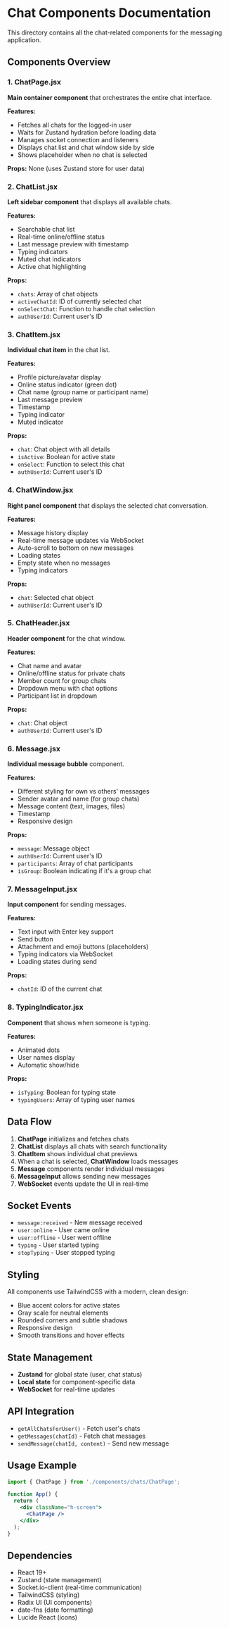 # Chat Components Documentation

This directory contains all the chat-related components for the messaging application.

## Components Overview

### 1. ChatPage.jsx
**Main container component** that orchestrates the entire chat interface.

**Features:**
- Fetches all chats for the logged-in user
- Waits for Zustand hydration before loading data
- Manages socket connection and listeners
- Displays chat list and chat window side by side
- Shows placeholder when no chat is selected

**Props:** None (uses Zustand store for user data)

### 2. ChatList.jsx
**Left sidebar component** that displays all available chats.

**Features:**
- Searchable chat list
- Real-time online/offline status
- Last message preview with timestamp
- Typing indicators
- Muted chat indicators
- Active chat highlighting

**Props:**
- `chats`: Array of chat objects
- `activeChatId`: ID of currently selected chat
- `onSelectChat`: Function to handle chat selection
- `authUserId`: Current user's ID

### 3. ChatItem.jsx
**Individual chat item** in the chat list.

**Features:**
- Profile picture/avatar display
- Online status indicator (green dot)
- Chat name (group name or participant name)
- Last message preview
- Timestamp
- Typing indicator
- Muted indicator

**Props:**
- `chat`: Chat object with all details
- `isActive`: Boolean for active state
- `onSelect`: Function to select this chat
- `authUserId`: Current user's ID

### 4. ChatWindow.jsx
**Right panel component** that displays the selected chat conversation.

**Features:**
- Message history display
- Real-time message updates via WebSocket
- Auto-scroll to bottom on new messages
- Loading states
- Empty state when no messages
- Typing indicators

**Props:**
- `chat`: Selected chat object
- `authUserId`: Current user's ID

### 5. ChatHeader.jsx
**Header component** for the chat window.

**Features:**
- Chat name and avatar
- Online/offline status for private chats
- Member count for group chats
- Dropdown menu with chat options
- Participant list in dropdown

**Props:**
- `chat`: Chat object
- `authUserId`: Current user's ID

### 6. Message.jsx
**Individual message bubble** component.

**Features:**
- Different styling for own vs others' messages
- Sender avatar and name (for group chats)
- Message content (text, images, files)
- Timestamp
- Responsive design

**Props:**
- `message`: Message object
- `authUserId`: Current user's ID
- `participants`: Array of chat participants
- `isGroup`: Boolean indicating if it's a group chat

### 7. MessageInput.jsx
**Input component** for sending messages.

**Features:**
- Text input with Enter key support
- Send button
- Attachment and emoji buttons (placeholders)
- Typing indicators via WebSocket
- Loading states during send

**Props:**
- `chatId`: ID of the current chat

### 8. TypingIndicator.jsx
**Component** that shows when someone is typing.

**Features:**
- Animated dots
- User names display
- Automatic show/hide

**Props:**
- `isTyping`: Boolean for typing state
- `typingUsers`: Array of typing user names

## Data Flow

1. **ChatPage** initializes and fetches chats
2. **ChatList** displays all chats with search functionality
3. **ChatItem** shows individual chat previews
4. When a chat is selected, **ChatWindow** loads messages
5. **Message** components render individual messages
6. **MessageInput** allows sending new messages
7. **WebSocket** events update the UI in real-time

## Socket Events

- `message:received` - New message received
- `user:online` - User came online
- `user:offline` - User went offline
- `typing` - User started typing
- `stopTyping` - User stopped typing

## Styling

All components use TailwindCSS with a modern, clean design:
- Blue accent colors for active states
- Gray scale for neutral elements
- Rounded corners and subtle shadows
- Responsive design
- Smooth transitions and hover effects

## State Management

- **Zustand** for global state (user, chat status)
- **Local state** for component-specific data
- **WebSocket** for real-time updates

## API Integration

- `getAllChatsForUser()` - Fetch user's chats
- `getMessages(chatId)` - Fetch chat messages
- `sendMessage(chatId, content)` - Send new message

## Usage Example

```jsx
import { ChatPage } from './components/chats/ChatPage';

function App() {
  return (
    <div className="h-screen">
      <ChatPage />
    </div>
  );
}
```

## Dependencies

- React 19+
- Zustand (state management)
- Socket.io-client (real-time communication)
- TailwindCSS (styling)
- Radix UI (UI components)
- date-fns (date formatting)
- Lucide React (icons)

